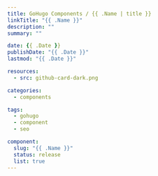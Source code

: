 ```yaml
---
title: GoHugo Components / {{ .Name | title }}
linkTitle: "{{ .Name }}"
description: ""
summary: ""

date: {{ .Date }}
publishDate: "{{ .Date }}"
lastmod: "{{ .Date }}"

resources:
  - src: github-card-dark.png

categories:
  - components

tags:
  - gohugo
  - component
  - seo

component:
  slug: "{{ .Name }}"
  status: release
  list: true
---
```


